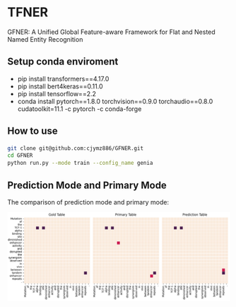 # TFNER
GFNER: A Unified Global Feature-aware Framework for Flat and Nested Named Entity Recognition

## Setup conda enviroment

- pip install transformers==4.17.0</br>
- pip install bert4keras==0.11.0</br>
- pip install tensorflow==2.2<br>
- conda install pytorch==1.8.0 torchvision==0.9.0 torchaudio==0.8.0 cudatoolkit=11.1 -c pytorch -c conda-forge</br>

## How to use
```bash
git clone git@github.com:cjymz886/GFNER.git
cd GFNER
python run.py --mode train --config_name genia
```

## Prediction Mode and Primary Mode
The comparison of prediction mode and primary mode:

![primary_prediction](pic/table_fig152.png)

